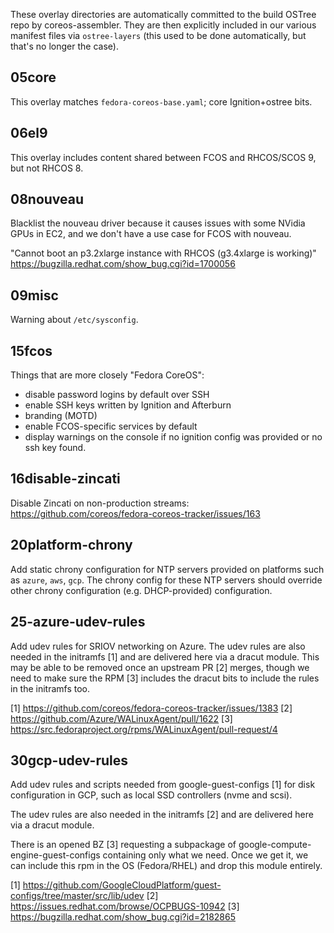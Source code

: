 These overlay directories are automatically committed to the build OSTree repo
by coreos-assembler. They are then explicitly included in our various manifest
files via `ostree-layers` (this used to be done automatically, but that's no
longer the case).

05core
------

This overlay matches `fedora-coreos-base.yaml`; core Ignition+ostree bits.

06el9
-----

This overlay includes content shared between FCOS and RHCOS/SCOS 9, but not
RHCOS 8.

08nouveau
---------

Blacklist the nouveau driver because it causes issues with some NVidia GPUs in EC2,
and we don't have a use case for FCOS with nouveau.

"Cannot boot an p3.2xlarge instance with RHCOS (g3.4xlarge is working)"
https://bugzilla.redhat.com/show_bug.cgi?id=1700056

09misc
------

Warning about `/etc/sysconfig`.

15fcos
------

Things that are more closely "Fedora CoreOS":

* disable password logins by default over SSH
* enable SSH keys written by Ignition and Afterburn
* branding (MOTD)
* enable FCOS-specific services by default
* display warnings on the console if no ignition config was provided or no ssh
  key found.

16disable-zincati
-----------------

Disable Zincati on non-production streams:
https://github.com/coreos/fedora-coreos-tracker/issues/163

20platform-chrony
-----------------

Add static chrony configuration for NTP servers provided on platforms
such as `azure`, `aws`, `gcp`. The chrony config for these NTP servers
should override other chrony configuration (e.g. DHCP-provided)
configuration.

25-azure-udev-rules
-------------------

Add udev rules for SRIOV networking on Azure. The udev rules are also
needed in the initramfs [1] and are delivered here via a dracut
module. This may be able to be removed once an upstream PR [2]
merges, though we need to make sure the RPM [3] includes the dracut
bits to include the rules in the initramfs too.

[1] https://github.com/coreos/fedora-coreos-tracker/issues/1383
[2] https://github.com/Azure/WALinuxAgent/pull/1622
[3] https://src.fedoraproject.org/rpms/WALinuxAgent/pull-request/4


30gcp-udev-rules
-------------------

Add udev rules and scripts needed from google-guest-configs [1] for disk
configuration in GCP, such as local SSD controllers (nvme and scsi).

The udev rules are also needed in the initramfs [2] and are delivered here via a dracut
module.

There is an opened BZ [3] requesting a subpackage of google-compute-engine-guest-configs
containing only what we need. Once we get it, we can include this rpm in the
OS (Fedora/RHEL) and drop this module entirely.

[1] https://github.com/GoogleCloudPlatform/guest-configs/tree/master/src/lib/udev
[2] https://issues.redhat.com/browse/OCPBUGS-10942
[3] https://bugzilla.redhat.com/show_bug.cgi?id=2182865
